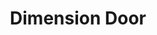---
title: "Dimension Door"
permalink: /spells/dimension-door/
tags:
  - Spell
  - 4th Level
  - Conjuration
  - Damage
  - Force
available_for:
  - Bard
  - Sorcerer
  - Warlock
  - Wizard
level: "4th Level"
school: "Conjuration"
range: "500 ft"
comp:
  - V
effect: "Force"
description: |
  You teleport yourself from your current location to any other spot within range. You arrive at exactly the spot desired. It can be a place you can see, one you can visualize, or one you can describe by stating distance and direction, such as "200 feet straight downward" or "upward to the northwest at a 45-degree angle, 300 feet."

  You can bring along objects as long as their weight doesn't exceed what you can carry. You can also bring one willing creature of your size or smaller who is carrying gear up to its carrying capacity. The creature must be within 5 feet of you when you cast this spell.

  If you would arrive in a place already occupied by an object or a creature, you and any creature traveling with you each take 4d6 force damage, and the spell fails to teleport you.
excerpt: "You teleport yourself from your current location to any other spot within range."
source: "Basic Rules"
---